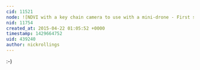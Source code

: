 ```yaml
---
cid: 11521
node: ![NDVI with a key chain camera to use with a mini-drone - First steps](../notes/azaelb/04-11-2015/ndvi-with-a-key-chain-camera-from-a-mini-drone-first-steps)
nid: 11754
created_at: 2015-04-22 01:05:52 +0000
timestamp: 1429664752
uid: 439240
author: nickrollings
---
```


:-)
